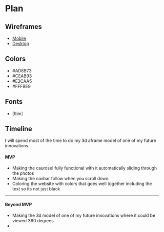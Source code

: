 # Plan

## Wireframes
* [Mobile]()
* [Desktop]()

## Colors
* #AD8B73
* #CEAB93
* #E3CAA5
* #FFFBE9


## Fonts
* [Itim] <link href="https://fonts.google.com/specimen/Itim?preview.text=abcdefghijklmnopqrstuvwxyz&categoryFilters=Feeling:%2FExpressive%2FPlayful" rel="stylesheet">

## Timeline
I will spend most of the time to do my 3d aframe model of one of my future innovations.
#### MVP

* Making the caurosel fully functional with it automatically sliding through the photos
* Making the navbar follow when you scroll down
* Coloring the website with colors that goes well together including the text so its not just black

---

#### Beyond MVP

* Making the 3d model of one of my future innovations where it could be viewed 360 degrees
* 








<!-- DO NOT USE THIS YET

| Name | Glows | Grows |
| -------- | ------- | ------- |
|   |   |
|   |   |
|   |   |
|   |   |
|   |   |
|   |   |

-->

